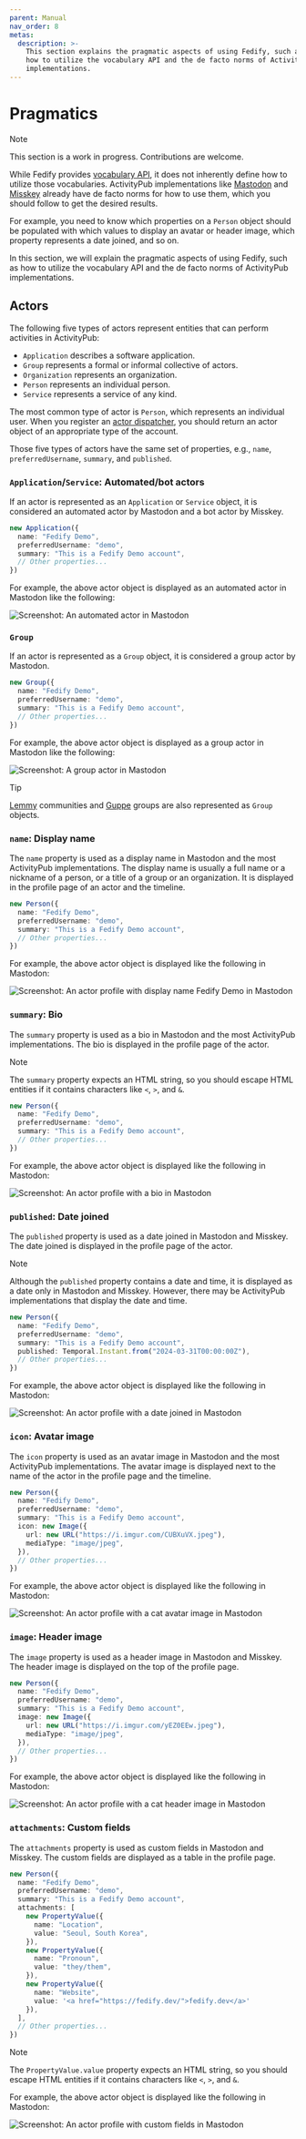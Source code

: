 ```yaml
---
parent: Manual
nav_order: 8
metas:
  description: >-
    This section explains the pragmatic aspects of using Fedify, such as
    how to utilize the vocabulary API and the de facto norms of ActivityPub
    implementations.
---
```


Pragmatics
==========

> [!NOTE]
> This section is a work in progress.  Contributions are welcome.

While Fedify provides [vocabulary API](./vocab.md), it does not inherently
define how to utilize those vocabularies.  ActivityPub implementations like
[Mastodon] and [Misskey] already have de facto norms for how to use them,
which you should follow to get the desired results.

For example, you need to know which properties on a `Person` object should be
populated with which values to display an avatar or header image, which property
represents a date joined, and so on.

In this section, we will explain the pragmatic aspects of using Fedify, such as
how to utilize the vocabulary API and the de facto norms of ActivityPub
implementations.

[Mastodon]: https://joinmastodon.org/
[Misskey]: https://misskey-hub.net/


Actors
------

The following five types of actors represent entities that can perform
activities in ActivityPub:

 -  `Application` describes a software application.
 -  `Group` represents a formal or informal collective of actors.
 -  `Organization` represents an organization.
 -  `Person` represents an individual person.
 -  `Service` represents a service of any kind.

The most common type of actor is `Person`, which represents an individual user.
When you register an [actor dispatcher], you should return an actor object of
an appropriate type of the account.

Those five types of actors have the same set of properties, e.g., `name`,
`preferredUsername`, `summary`, and `published`.

[actor dispatcher]: ./actor.md

### `Application`/`Service`: Automated/bot actors

If an actor is represented as an `Application` or `Service` object, it is
considered an automated actor by Mastodon and a bot actor by Misskey.

~~~~ typescript
new Application({
  name: "Fedify Demo",
  preferredUsername: "demo",
  summary: "This is a Fedify Demo account",
  // Other properties...
})
~~~~

For example, the above actor object is displayed as an automated actor in
Mastodon like the following:

![Screenshot: An automated actor in Mastodon](pragmatics/mastodon-automated.png)

### `Group`

If an actor is represented as a `Group` object, it is considered a group actor
by Mastodon.

~~~~ typescript
new Group({
  name: "Fedify Demo",
  preferredUsername: "demo",
  summary: "This is a Fedify Demo account",
  // Other properties...
})
~~~~

For example, the above actor object is displayed as a group actor in Mastodon
like the following:

![Screenshot: A group actor in Mastodon](pragmatics/mastodon-group.png)

> [!TIP]
> [Lemmy] communities and [Guppe] groups are also represented as `Group`
> objects.

[Lemmy]: https://join-lemmy.org/
[Guppe]: https://a.gup.pe/

### `name`: Display name

The `name` property is used as a display name in Mastodon and the most
ActivityPub implementations.  The display name is usually a full name or
a nickname of a person, or a title of a group or an organization.
It is displayed in the profile page of an actor and the timeline.

~~~~ typescript
new Person({
  name: "Fedify Demo",
  preferredUsername: "demo",
  summary: "This is a Fedify Demo account",
  // Other properties...
})
~~~~

For example, the above actor object is displayed like the following in Mastodon:

![Screenshot: An actor profile with display name Fedify Demo in
Mastodon](pragmatics/mastodon-person.png)

### `summary`: Bio

The `summary` property is used as a bio in Mastodon and the most ActivityPub
implementations.  The bio is displayed in the profile page of the actor.

> [!NOTE]
> The `summary` property expects an HTML string, so you should escape HTML
> entities if it contains characters like `<`, `>`, and `&`.

~~~~ typescript
new Person({
  name: "Fedify Demo",
  preferredUsername: "demo",
  summary: "This is a Fedify Demo account",
  // Other properties...
})
~~~~

For example, the above actor object is displayed like the following in Mastodon:

![Screenshot: An actor profile with a bio in
Mastodon](pragmatics/mastodon-person.png)

### `published`: Date joined

The `published` property is used as a date joined in Mastodon and Misskey.
The date joined is displayed in the profile page of the actor.

> [!NOTE]
> Although the `published` property contains a date and time, it is displayed
> as a date only in Mastodon and Misskey.  However, there may be ActivityPub
> implementations that display the date and time.

~~~~ typescript
new Person({
  name: "Fedify Demo",
  preferredUsername: "demo",
  summary: "This is a Fedify Demo account",
  published: Temporal.Instant.from("2024-03-31T00:00:00Z"),
  // Other properties...
})
~~~~

For example, the above actor object is displayed like the following in Mastodon:

![Screenshot: An actor profile with a date joined in
Mastodon](pragmatics/mastodon-person.png)

### `icon`: Avatar image

The `icon` property is used as an avatar image in Mastodon and the most
ActivityPub implementations.  The avatar image is displayed next to the name
of the actor in the profile page and the timeline.

~~~~ typescript
new Person({
  name: "Fedify Demo",
  preferredUsername: "demo",
  summary: "This is a Fedify Demo account",
  icon: new Image({
    url: new URL("https://i.imgur.com/CUBXuVX.jpeg"),
    mediaType: "image/jpeg",
  }),
  // Other properties...
})
~~~~

For example, the above actor object is displayed like the following in Mastodon:

![Screenshot: An actor profile with a cat avatar image in
Mastodon](pragmatics/mastodon-avatar.png)

### `image`: Header image

The `image` property is used as a header image in Mastodon and Misskey.
The header image is displayed on the top of the profile page.

~~~~ typescript
new Person({
  name: "Fedify Demo",
  preferredUsername: "demo",
  summary: "This is a Fedify Demo account",
  image: new Image({
    url: new URL("https://i.imgur.com/yEZ0EEw.jpeg"),
    mediaType: "image/jpeg",
  }),
  // Other properties...
})
~~~~

For example, the above actor object is displayed like the following in Mastodon:

![Screenshot: An actor profile with a cat header image in
Mastodon](pragmatics/mastodon-header.png)

### `attachments`: Custom fields

The `attachments` property is used as custom fields in Mastodon and Misskey.
The custom fields are displayed as a table in the profile page.

~~~~ typescript
new Person({
  name: "Fedify Demo",
  preferredUsername: "demo",
  summary: "This is a Fedify Demo account",
  attachments: [
    new PropertyValue({
      name: "Location",
      value: "Seoul, South Korea",
    }),
    new PropertyValue({
      name: "Pronoun",
      value: "they/them",
    }),
    new PropertyValue({
      name: "Website",
      value: '<a href="https://fedify.dev/">fedify.dev</a>'
    }),
  ],
  // Other properties...
})
~~~~

> [!NOTE]
> The `PropertyValue.value` property expects an HTML string, so you should
> escape HTML entities if it contains characters like `<`, `>`, and `&`.

For example, the above actor object is displayed like the following in Mastodon:

![Screenshot: An actor profile with custom fields in
Mastodon](pragmatics/mastodon-custom-fields.png)
